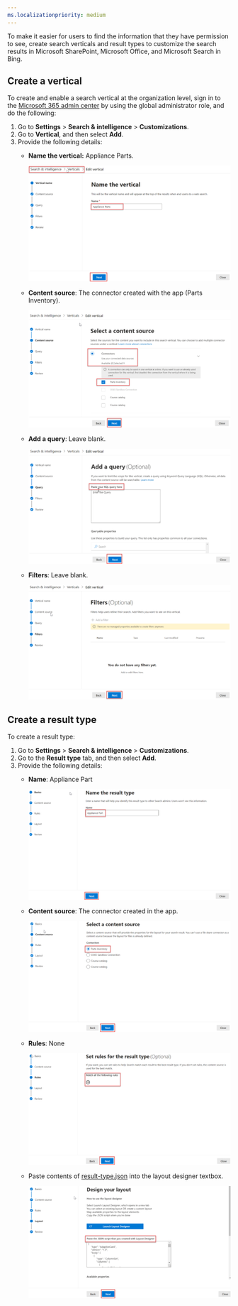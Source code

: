 ```yaml
---
ms.localizationpriority: medium
---
```


<!-- markdownlint-disable MD002 MD025 MD041 -->

To make it easier for users to find the information that they have permission to see, create search verticals and result types to customize the search results in Microsoft SharePoint, Microsoft Office, and Microsoft Search in Bing.

## Create a vertical

To create and enable a search vertical at the organization level, sign in to the [Microsoft 365 admin center](https://admin.microsoft.com/) by using the global administrator role, and do the following:

1. Go to **Settings** > **Search & intelligence** > **Customizations**.
2. Go to **Vertical**, and then select **Add**.
3. Provide the following details:
   * **Name the vertical:** Appliance Parts.

     ![Screenshot of the "Name the vertical" section](images/connectors-images/build11.png)

   * **Content source**: The connector created with the app (Parts Inventory).

     ![Screenshot of the "Content source" section](images/connectors-images/build12.png)

   * **Add a query**: Leave blank.

     ![Screenshot of the "Add a query" section](images/connectors-images/build13.png)

   * **Filters**: Leave blank.

     ![Screenshot of the "Filters" section](images/connectors-images/build14.png)

## Create a result type

To create a result type:

1. Go to **Settings** > **Search & intelligence** > **Customizations**.
2. Go to the **Result type** tab, and then select **Add**.
3. Provide the following details:
   * **Name**: Appliance Part

     ![Screenshot of the "Name the result type" section](images/connectors-images/build15.png)

   * **Content source**: The connector created in the app.

     ![Screenshot of the "Select a content source" section](images/connectors-images/build16.png)

   * **Rules**: None

     ![Screenshot of the "Set rules" section](images/connectors-images/build17.png)

   * Paste contents of [result-type.json](https://github.com/microsoftgraph/msgraph-search-connector-sample/blob/master/result-type.json) into the layout designer textbox.

     ![Screenshot of the "Design layout" section](images/connectors-images/build18.png)

